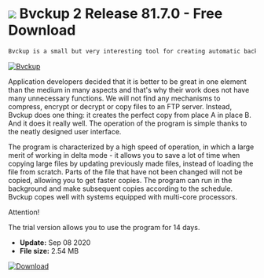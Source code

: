 # ![](https://cdn.softexe.net/static/icon/0/bvckup-8576.png) Bvckup 2 Release 81.7.0 - Free Download

```sh
Bvckup is a small but very interesting tool for creating automatic backups of data stored on hard disks, allowing you to avoid losing important files as a result of mechanical damage to a data store or malware activities, such as viruses or encrypted ransomware.
```
[![Bvckup](https://gallery.dpcdn.pl/imgc/Tools/59074/g_-_420x350_1.5_-_x20150526174325_0.jpg)](https://softexe.net/win/disks-files/data-recovery/bvckup:hegf.html)

Application developers decided that it is better to be great in one element than the medium in many aspects and that's why their work does not have many unnecessary functions. We will not find any mechanisms to compress, encrypt or decrypt or copy files to an FTP server. Instead, Bvckup does one thing: it creates the perfect copy from place A in place B. And it does it really well. The operation of the program is simple thanks to the neatly designed user interface.
 
 The program is characterized by a high speed of operation, in which a large merit of working in delta mode - it allows you to save a lot of time when copying large files by updating previously made files, instead of loading the file from scratch. Parts of the file that have not been changed will not be copied, allowing you to get faster copies. The program can run in the background and make subsequent copies according to the schedule. Bvckup copes well with systems equipped with multi-core processors.
 
 Attention!
 
 The trial version allows you to use the program for 14 days.


- **Update:** Sep 08 2020
- **File size:** 2.54 MB

[![Download](https://cdn.softexe.net/static/img/download.png)](https://softexe.net/win/disks-files/data-recovery/bvckup:hegf.html)

